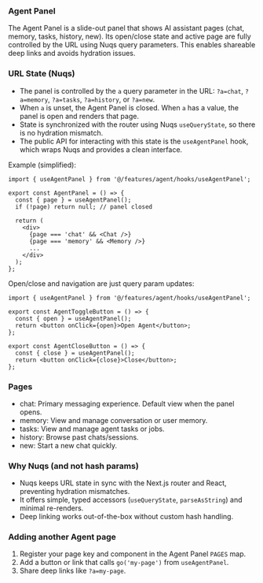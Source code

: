### Agent Panel

The Agent Panel is a slide-out panel that shows AI assistant pages (chat, memory, tasks, history, new). Its open/close state and active page are fully controlled by the URL using Nuqs query parameters. This enables shareable deep links and avoids hydration issues.

### URL State (Nuqs)

- The panel is controlled by the `a` query parameter in the URL: `?a=chat`, `?a=memory`, `?a=tasks`, `?a=history`, or `?a=new`.
- When `a` is unset, the Agent Panel is closed. When `a` has a value, the panel is open and renders that page.
- State is synchronized with the router using Nuqs `useQueryState`, so there is no hydration mismatch.
- The public API for interacting with this state is the `useAgentPanel` hook, which wraps Nuqs and provides a clean interface.

Example (simplified):

```tsx
import { useAgentPanel } from '@/features/agent/hooks/useAgentPanel';

export const AgentPanel = () => {
  const { page } = useAgentPanel();
  if (!page) return null; // panel closed

  return (
    <div>
      {page === 'chat' && <Chat />}
      {page === 'memory' && <Memory />}
      ...
    </div>
  );
};
```

Open/close and navigation are just query param updates:

```tsx
import { useAgentPanel } from '@/features/agent/hooks/useAgentPanel';

export const AgentToggleButton = () => {
  const { open } = useAgentPanel();
  return <button onClick={open}>Open Agent</button>;
};

export const AgentCloseButton = () => {
  const { close } = useAgentPanel();
  return <button onClick={close}>Close</button>;
};
```

### Pages

- chat: Primary messaging experience. Default view when the panel opens.
- memory: View and manage conversation or user memory.
- tasks: View and manage agent tasks or jobs.
- history: Browse past chats/sessions.
- new: Start a new chat quickly.

### Why Nuqs (and not hash params)

- Nuqs keeps URL state in sync with the Next.js router and React, preventing hydration mismatches.
- It offers simple, typed accessors (`useQueryState`, `parseAsString`) and minimal re-renders.
- Deep linking works out-of-the-box without custom hash handling.

### Adding another Agent page

1. Register your page key and component in the Agent Panel `PAGES` map.
2. Add a button or link that calls `go('my-page')` from `useAgentPanel`.
3. Share deep links like `?a=my-page`.
